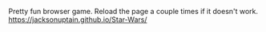 Pretty fun browser game. Reload the page a couple times if it doesn't work. https://jacksonuptain.github.io/Star-Wars/
